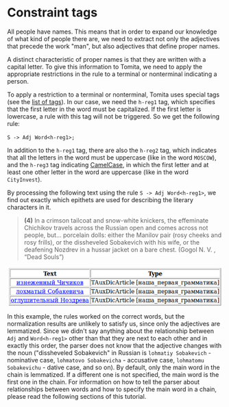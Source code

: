 # Constraint tags

All people have names. This means that in order to expand our knowledge of what kind of people there are, we need to extract not only the adjectives that precede the work "man", but also adjectives that define proper names.

A distinct characteristic of proper names is that they are written with a capital letter. To give this information to Tomita, we need to apply the appropriate restrictions in the rule to a terminal or nonterminal indicating a person.

To apply a restriction to a terminal or nonterminal, Tomita uses special tags (see the [list of tags](../../dg/concept/all-labels-list.md)). In our case, we need the `h-reg1` tag, which specifies that the first letter in the word must be capitalized. If the first letter is lowercase, a rule with this tag will not be triggered. So we get the following rule:

`S -> Adj Word<h-reg1>;`

In addition to the `h-reg1` tag, there are also the `h-reg2` tag, which indicates that all the letters in the word must be uppercase (like in the word `MOSCOW`), and the `h-reg3` tag indicating [CamelCase](http://ru.wikipedia.org/wiki/CamelCase), in which the first letter and at least one other letter in the word are uppercase (like in the word `CityInvest`).

By processing the following text using the rule `S -> Adj Word<h-reg1>`, we find out exactly which epithets are used for describing the literary characters in it.

> **(4)** In a crimson tailcoat and snow-white knickers, the effeminate Chichikov travels across the Russian open and comes across not people, but... porcelain dolls: either the Manilov pair (rosy cheeks and rosy frills), or the dissheveled Sobakevich with his wife, or the deafening Nozdrev in a hussar jacket on a bare chest. (Gogol N. V. , <q>Dead Souls</q>)

![](images/tut2_po1.png)

In this example, the rules worked on the correct words, but the normalization results are unlikely to satisfy us, since only the adjectives are lemmatized. Since we didn't say anything about the relationship between `Adj` and `Word<h-reg1>` other than that they are next to each other and in exactly this order, the parser does not know that the adjective changes with the noun ("dissheveled Sobakevich" in Russian is `lohmatiy Sobakevich` - nominative case, `lohmatovo Sobakevicha` - accusative case, `lohmatomu Sobakevichu` - dative case, and so on). By default, only the main word in the chain is lemmatized. If a different one is not specified, the main word is the first one in the chain. For information on how to tell the parser about relationships between words and how to specify the main word in a chain, please read the following sections of this tutorial.

